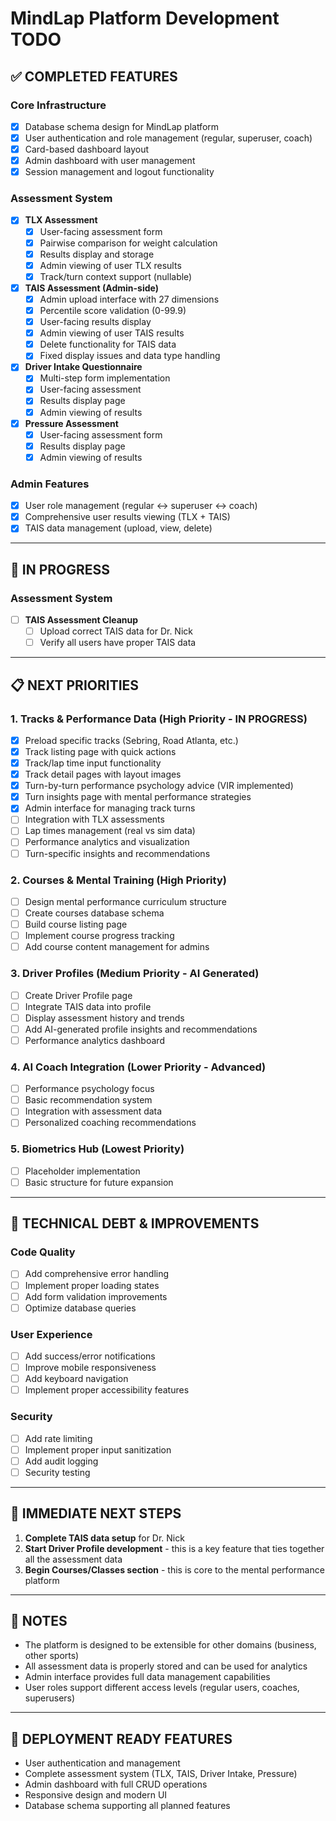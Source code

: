 # MindLap Platform Development TODO

## ✅ **COMPLETED FEATURES**

### Core Infrastructure

- [x] Database schema design for MindLap platform
- [x] User authentication and role management (regular, superuser, coach)
- [x] Card-based dashboard layout
- [x] Admin dashboard with user management
- [x] Session management and logout functionality

### Assessment System

- [x] **TLX Assessment**
  - [x] User-facing assessment form
  - [x] Pairwise comparison for weight calculation
  - [x] Results display and storage
  - [x] Admin viewing of user TLX results
  - [x] Track/turn context support (nullable)

- [x] **TAIS Assessment (Admin-side)**
  - [x] Admin upload interface with 27 dimensions
  - [x] Percentile score validation (0-99.9)
  - [x] User-facing results display
  - [x] Admin viewing of user TAIS results
  - [x] Delete functionality for TAIS data
  - [x] Fixed display issues and data type handling

- [x] **Driver Intake Questionnaire**
  - [x] Multi-step form implementation
  - [x] User-facing assessment
  - [x] Results display page
  - [x] Admin viewing of results

- [x] **Pressure Assessment**
  - [x] User-facing assessment form
  - [x] Results display page
  - [x] Admin viewing of results

### Admin Features

- [x] User role management (regular ↔ superuser ↔ coach)
- [x] Comprehensive user results viewing (TLX + TAIS)
- [x] TAIS data management (upload, view, delete)

---

## 🚧 **IN PROGRESS**

### Assessment System

- [ ] **TAIS Assessment Cleanup**
  - [ ] Upload correct TAIS data for Dr. Nick
  - [ ] Verify all users have proper TAIS data

---

## 📋 **NEXT PRIORITIES**

### 1. **Tracks & Performance Data** (High Priority - IN PROGRESS)

- [x] Preload specific tracks (Sebring, Road Atlanta, etc.)
- [x] Track listing page with quick actions
- [x] Track/lap time input functionality
- [x] Track detail pages with layout images
- [x] Turn-by-turn performance psychology advice (VIR implemented)
- [x] Turn insights page with mental performance strategies
- [x] Admin interface for managing track turns
- [ ] Integration with TLX assessments
- [ ] Lap times management (real vs sim data)
- [ ] Performance analytics and visualization
- [ ] Turn-specific insights and recommendations

### 2. **Courses & Mental Training** (High Priority)

- [ ] Design mental performance curriculum structure
- [ ] Create courses database schema
- [ ] Build course listing page
- [ ] Implement course progress tracking
- [ ] Add course content management for admins

### 3. **Driver Profiles** (Medium Priority - AI Generated)

- [ ] Create Driver Profile page
- [ ] Integrate TAIS data into profile
- [ ] Display assessment history and trends
- [ ] Add AI-generated profile insights and recommendations
- [ ] Performance analytics dashboard

### 4. **AI Coach Integration** (Lower Priority - Advanced)

- [ ] Performance psychology focus
- [ ] Basic recommendation system
- [ ] Integration with assessment data
- [ ] Personalized coaching recommendations

### 5. **Biometrics Hub** (Lowest Priority)

- [ ] Placeholder implementation
- [ ] Basic structure for future expansion

---

## 🔧 **TECHNICAL DEBT & IMPROVEMENTS**

### Code Quality

- [ ] Add comprehensive error handling
- [ ] Implement proper loading states
- [ ] Add form validation improvements
- [ ] Optimize database queries

### User Experience

- [ ] Add success/error notifications
- [ ] Improve mobile responsiveness
- [ ] Add keyboard navigation
- [ ] Implement proper accessibility features

### Security

- [ ] Add rate limiting
- [ ] Implement proper input sanitization
- [ ] Add audit logging
- [ ] Security testing

---

## 🎯 **IMMEDIATE NEXT STEPS**

1. **Complete TAIS data setup** for Dr. Nick
2. **Start Driver Profile development** - this is a key feature that ties together all the assessment data
3. **Begin Courses/Classes section** - this is core to the mental performance platform

---

## 📝 **NOTES**

- The platform is designed to be extensible for other domains (business, other sports)
- All assessment data is properly stored and can be used for analytics
- Admin interface provides full data management capabilities
- User roles support different access levels (regular users, coaches, superusers)

---

## 🚀 **DEPLOYMENT READY FEATURES**

- User authentication and management
- Complete assessment system (TLX, TAIS, Driver Intake, Pressure)
- Admin dashboard with full CRUD operations
- Responsive design and modern UI
- Database schema supporting all planned features
